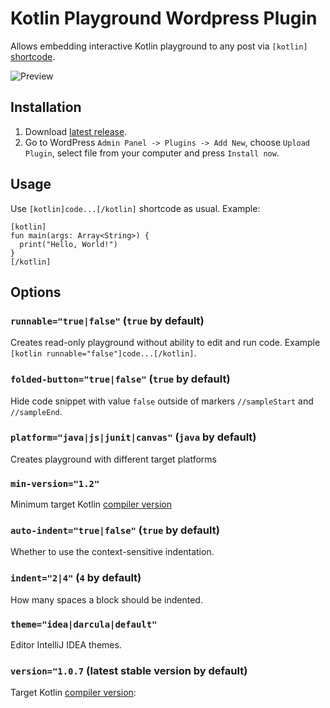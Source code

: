 # Kotlin Playground Wordpress Plugin

Allows embedding interactive Kotlin playground to any post via `[kotlin]` [shortcode](https://codex.wordpress.org/Shortcode_API).

![Preview](https://raw.githubusercontent.com/Kotlin/kotlin-playground-wp-plugin/master/preview.gif)

## Installation

1. Download [latest release](https://github.com/Kotlin/kotlin-playground-wp-plugin/releases/download/v0.0.2/kotlin-playground-wp-plugin.zip).
2. Go to WordPress `Admin Panel -> Plugins -> Add New`, choose `Upload Plugin`, select file from your computer and press `Install now`.

## Usage

Use `[kotlin]code...[/kotlin]` shortcode as usual. Example:

```
[kotlin]
fun main(args: Array<String>) {
  print("Hello, World!")
}
[/kotlin]
```

## Options 

### `runnable="true|false"` (`true` by default)

Creates read-only playground without ability to edit and run code. Example `[kotlin runnable="false"]code...[/kotlin]`.

### `folded-button="true|false"` (`true` by default)

Hide code snippet with value `false` outside of markers `//sampleStart` and `//sampleEnd`.  

### `platform="java|js|junit|canvas"` (`java` by default)

Creates playground with different target platforms

### `min-version="1.2"`

Minimum target Kotlin [compiler version](https://try.kotlinlang.org/kotlinServer?type=getKotlinVersions)

### `auto-indent="true|false"` (`true` by default)

Whether to use the context-sensitive indentation.

### `indent="2|4"` (`4` by default)

How many spaces a block should be indented.

### `theme="idea|darcula|default"`

Editor IntelliJ IDEA themes.

### `version="1.0.7` (latest stable version by default)

Target Kotlin [compiler version](https://try.kotlinlang.org/kotlinServer?type=getKotlinVersions):